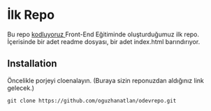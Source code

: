 # İlk Repo

Bu repo [kodluyoruz ](htttps://kodluyoruz.org) Front-End Eğitiminde oluşturduğumuz ilk repo. İçerisinde bir adet readme dosyası, bir adet index.html barındırıyor.

## Installation

Öncelikle porjeyi cloenalayın. (Buraya sizin reponuzdan aldığınız link gelecek.)

` git clone https://github.com/oguzhanatlan/odevrepo.git    `